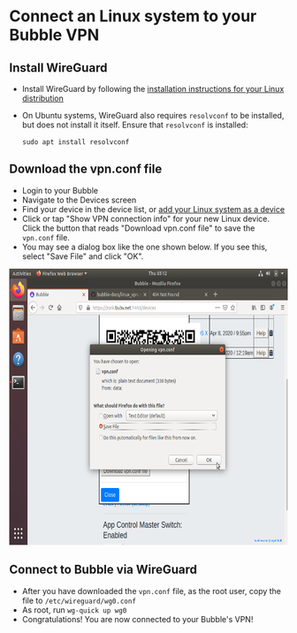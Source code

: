 # Connect an Linux system to your Bubble VPN

## Install WireGuard
  * Install WireGuard by following the [installation instructions for your Linux distribution](https://www.wireguard.com/install/)
  * On Ubuntu systems, WireGuard also requires `resolvconf` to be installed, but does not install it itself. Ensure that `resolvconf` is installed:

        sudo apt install resolvconf

## Download the vpn.conf file
  * Login to your Bubble
  * Navigate to the Devices screen
  * Find your device in the device list, or [add your Linux system as a device](../device_setup/add_device.md)
  * Click or tap "Show VPN connection info" for your new Linux device. Click the button that reads "Download vpn.conf file" to save the `vpn.conf` file.
  * You may see a dialog box like the one shown below. If you see this, select "Save File" and click "OK".

 <img src="linux_screenshots/01_download_vpn_conf.png" alt="screenshot of download vpn.conf file" height="500"/>

## Connect to Bubble via WireGuard
  * After you have downloaded the `vpn.conf` file, as the root user, copy the file to `/etc/wireguard/wg0.conf`
  * As root, run `wg-quick up wg0`
  * Congratulations! You are now connected to your Bubble's VPN!
